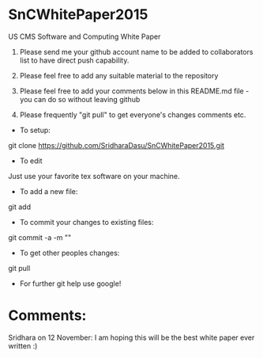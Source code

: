 # SnCWhitePaper2015
US CMS Software and Computing White Paper

1) Please send me your github account name to be added to collaborators list to have direct push capability.

2) Please feel free to add any suitable material to the repository

3) Please feel free to add your comments below in this README.md file - you can do so without leaving github

4) Please frequently "git pull" to get everyone's changes comments etc.

* To setup:

git clone https://github.com/SridharaDasu/SnCWhitePaper2015.git

* To edit

Just use your favorite tex software on your machine.

* To add a new file:

git add <new-file-name>

* To commit your changes to existing files:

git commit -a -m "<brief message describing your change>"

* To get other peoples changes:

git pull

* For further git help use google!

# Comments:

Sridhara on 12 November: 
I am hoping this will be the best white paper ever written :)

